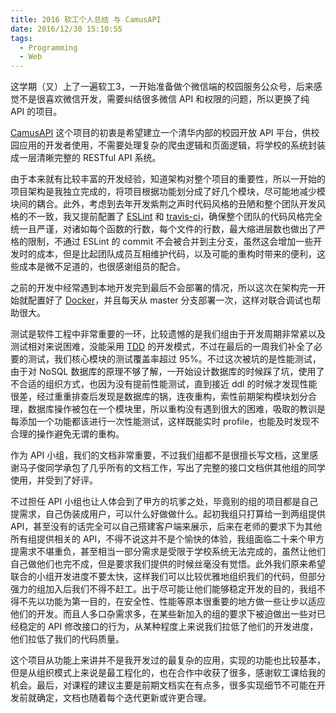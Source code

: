 ```yaml
---
title: 2016 软工个人总结 与 CamusAPI
date: 2016/12/30 15:10:55
tags:
  - Programming
  - Web
---
```


这学期（又）上了一遍软工3，一开始准备做个微信端的校园服务公众号，后来感觉不是很喜欢微信开发，需要纠结很多微信 API 和权限的问题，所以更换了纯 API 的项目。

[CamusAPI](https://github.com/TennyZhuang/CamusAPI) 这个项目的初衷是希望建立一个清华内部的校园开放 API 平台，供校园应用的开发者使用，不需要处理复杂的爬虫逻辑和页面逻辑，将学校的系统封装成一层清晰完整的 RESTful API 系统。

<!-- more -->

由于本来就有比较丰富的开发经验，知道架构对整个项目的重要性，所以一开始的项目架构是我独立完成的，将项目根据功能划分成了好几个模块，尽可能地减少模块间的耦合。此外，考虑到去年开发紫荆之声时代码风格的丑陋和整个团队开发风格的不一致，我又提前配置了 [ESLint](http://eslint.org/) 和 [travis-ci](http://travis-ci.com/)，确保整个团队的代码风格完全统一且严谨，对诸如每个函数的行数，每个文件的行数，最大缩进层数也做出了严格的限制，不通过 ESLint 的 commit 不会被合并到主分支，虽然这会增加一些开发时的成本，但是比起团队成员互相维护代码，以及可能的重构时带来的便利，这些成本是微不足道的，也很感谢组员的配合。

之前的开发中经常遇到本地开发完到最后不会部署的情况，所以这次在架构完一开始就配置好了 [Docker](http://docker.com)，并且每天从 master 分支部署一次，这样对联合调试也帮助很大。

测试是软件工程中非常重要的一环，比较遗憾的是我们组由于开发周期非常紧以及测试相对来说困难，没能采用 [TDD](https://en.wikipedia.org/wiki/Test-driven_development) 的开发模式，不过在最后的一周我们补全了必要的测试，我们核心模块的测试覆盖率超过 95%。不过这次被坑的是性能测试，由于对 NoSQL 数据库的原理不够了解，一开始设计数据库的时候踩了坑，使用了不合适的组织方式，也因为没有提前性能测试，直到接近 ddl 的时候才发现性能很差，经过重重排查后发现是数据库的锅，连夜重构，索性前期架构模块划分合理，数据库操作被包在一个模块里，所以重构没有遇到很大的困难，吸取的教训是每添加一个功能都该进行一次性能测试，这样既能实时 profile，也能及时发现不合理的操作避免无谓的重构。

作为 API 小组，我们的文档非常重要，不过我们组都不是很擅长写文档，这里感谢马子俊同学承包了几乎所有的文档工作，写出了完整的接口文档供其他组的同学使用，并受到了好评。

不过担任 API 小组也让人体会到了甲方的坑爹之处，毕竟别的组的项目都是自己提需求，自己伪装成用户，可以什么好做做什么。起初我组只打算给一到两组提供 API，甚至没有的话完全可以自己搭建客户端来展示，后来在老师的要求下为其他所有组提供相关的 API，不得不说这并不是个愉快的体验，我组面临二十来个甲方提需求不堪重负，甚至相当一部分需求是受限于学校系统无法完成的，虽然让他们自己做他们也完不成，但是要求我们提供的时候丝毫没有觉悟。此外我们原来希望联合的小组开发进度不要太快，这样我们可以比较优雅地组织我们的代码，但部分强力的组加入后我们不得不赶工。出于尽可能让他们能够稳定开发的目的，我组不得不先以功能为第一目的，在安全性、性能等原本很重要的地方做一些让步以适应他们的开发。而且人多口杂需求多，在某些新加入的组的要求下被迫做出一些对已经稳定的 API 修改接口的行为，从某种程度上来说我们拉低了他们的开发进度，他们拉低了我们的代码质量。

这个项目从功能上来讲并不是我开发过的最复杂的应用，实现的功能也比较基本，但是从组织模式上来说是最工程化的，也在合作中收获了很多，感谢软工课给我的机会。最后，对课程的建议主要是前期文档实在有点多，很多实现细节不可能在开发前就确定，文档也随着每个迭代更新或许更合理。
